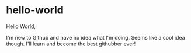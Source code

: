 # hello-world

Hello World,

I'm new to Github and have no idea what I'm doing. Seems like a cool idea though. I'll learn and become the best githubber ever!
